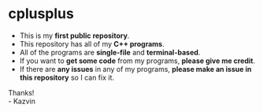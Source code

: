 # cplusplus
- This is my **first public repository**.  
- This repository has all of my **C++ programs**.  
- All of the programs are **single-file** and **terminal-based**.  
- If you want to **get some code** from my programs, **please give me credit**.  
- If there are **any issues** in any of my programs, **please make an issue in this repository** so I can fix it.  

Thanks!  
\- Kazvin
